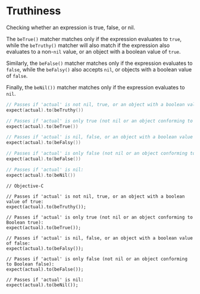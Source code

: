 # Truthiness

Checking whether an expression is true, false, or nil.

The ``beTrue()`` matcher matches only if the expression evaluates to `true`, while
the ``beTruthy()`` matcher will also match if the expression also evaluates to a
non-`nil` value, or an object with a boolean value of `true`.

Similarly, the ``beFalse()`` matcher matches only if the expression evaluates to
`false`, while the ``beFalsy()`` also accepts `nil`, or objects with a boolean
value of `false`.

Finally, the ``beNil())`` matcher matches only if the expression evaluates to
`nil`.


```swift
// Passes if 'actual' is not nil, true, or an object with a boolean value of true:
expect(actual).to(beTruthy())

// Passes if 'actual' is only true (not nil or an object conforming to Boolean true):
expect(actual).to(beTrue())

// Passes if 'actual' is nil, false, or an object with a boolean value of false:
expect(actual).to(beFalsy())

// Passes if 'actual' is only false (not nil or an object conforming to Boolean false):
expect(actual).to(beFalse())

// Passes if 'actual' is nil:
expect(actual).to(beNil())
```

```objc
// Objective-C

// Passes if 'actual' is not nil, true, or an object with a boolean value of true:
expect(actual).to(beTruthy());

// Passes if 'actual' is only true (not nil or an object conforming to Boolean true):
expect(actual).to(beTrue());

// Passes if 'actual' is nil, false, or an object with a boolean value of false:
expect(actual).to(beFalsy());

// Passes if 'actual' is only false (not nil or an object conforming to Boolean false):
expect(actual).to(beFalse());

// Passes if 'actual' is nil:
expect(actual).to(beNil());
```
